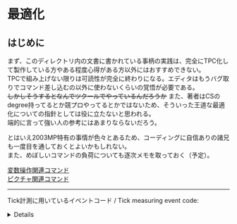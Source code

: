 # 最適化
## はじめに
まず、このディレクトリ内の文書に書かれている事柄の実践は、完全にTPC化して製作している方やある程度心得がある方以外にはおすすめできない。  
TPCで組み上げない限りは可読性が完全に終わりになる。エディタはもうバグ取りでコマンド差し込むの以外に使わないくらいの覚悟が必要である。  
~~しかしそうするとなんでツクールでやっているんだろうか~~
また、著者はCSのdegree持ってるとか競プロやってるとかではないため、そういった王道な最適化についての指針としては役に立たないと思われる。  
端的に言って強い人の参考にはあまりならないだろう。  
  
とはいえ2003MP特有の事情が色々とあるため、コーディングに自信ありの諸兄も一度目を通しておくとよいかもしれない。  
また、めぼしいコマンドの負荷についても逐次メモを取っておく（予定）。  
  
[変数操作関連コマンド](./VariableAndArray.md)  
[ピクチャ関連コマンド](./pictures.md)  
  
------------------------------
  
Tick計測に用いているイベントコード / Tick measuring event code:  
<details>
  <div>

  ```tpc
  @sys.gameOpt .picLimit 10000
  @sys.gameOpt .fatal 60, 0, 0
  @bgm.play "2003Empire" .opt 0, 100, 100, 50
  @msg.show "Press any key to start"
  @loop .inf() {
      @wait 0
      v[10] = 5
      v[30] = 10000000
      v[7..8] = 0
      @loop v[10] {
          v[5] = rnd(1, 999999)
          v[6] = rnd(1, 999999)
          @wait 0
          v[5].copy v[1], 2
          v[3] = sys.tick
          @loop v[30] {
              // insert proc a

          }
          v[3] = sys.tick - v[3]
          @wait 0
          v[5].copy v[1], 2
          v[4] = sys.tick
          @loop v[30] {
              // insert proc b

          }

          v[4] = sys.tick - v[4]
          v[7] .add v[3], 2

      }

      v[7..8] /= v[10]
      @msg.show "\> Result:
  \>proc a * 10000000 -> \v[7] tick
  \>proc b * 10000000 -> \v[8] tick"

  }
  ```

  </div>
</details>


